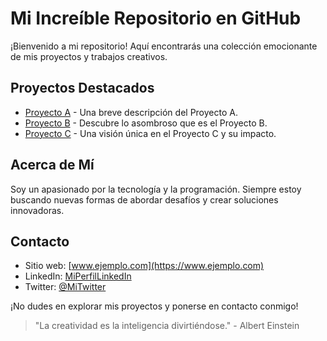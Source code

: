 # Mi Increíble Repositorio en GitHub

¡Bienvenido a mi repositorio! Aquí encontrarás una colección emocionante de mis proyectos y trabajos creativos.

## Proyectos Destacados

- [Proyecto A](enlace-al-proyecto-a) - Una breve descripción del Proyecto A.
- [Proyecto B](enlace-al-proyecto-b) - Descubre lo asombroso que es el Proyecto B.
- [Proyecto C](enlace-al-proyecto-c) - Una visión única en el Proyecto C y su impacto.

## Acerca de Mí

Soy un apasionado por la tecnología y la programación. Siempre estoy buscando nuevas formas de abordar desafíos y crear soluciones innovadoras.

## Contacto

- Sitio web: [www.ejemplo.com](https://www.ejemplo.com)
- LinkedIn: [MiPerfilLinkedIn](https://www.linkedin.com/in/miperfillinkedin)
- Twitter: [@MiTwitter](https://twitter.com/mitwitter)

¡No dudes en explorar mis proyectos y ponerse en contacto conmigo!

> "La creatividad es la inteligencia divirtiéndose." - Albert Einstein
